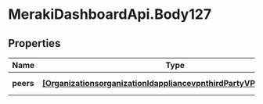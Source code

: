 # MerakiDashboardApi.Body127

## Properties
Name | Type | Description | Notes
------------ | ------------- | ------------- | -------------
**peers** | [**[OrganizationsorganizationIdappliancevpnthirdPartyVPNPeersPeers]**](OrganizationsorganizationIdappliancevpnthirdPartyVPNPeersPeers.md) | The list of VPN peers | 
